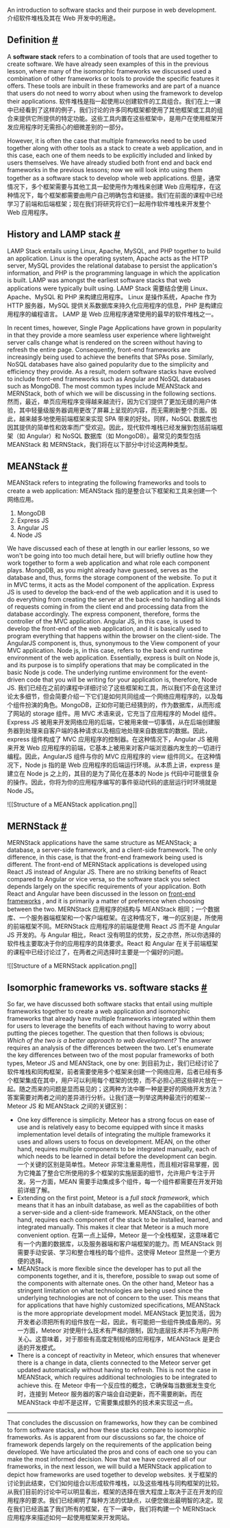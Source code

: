 An introduction to software stacks and their purpose in web development.
介绍软件堆栈及其在 Web 开发中的用途。

## Definition [#](https://www.educative.io/courses/web-development-a-primer/m27XA89Z4gA#Definition-)

A **software stack** refers to a combination of tools that are used together to create software. We have already seen examples of this in the previous lesson, where many of the isomorphic frameworks we discussed used a combination of other frameworks or tools to provide the specific features it offers. These tools are inbuilt in these frameworks and are part of a nuance that users do not need to worry about when using the framework to develop their applications.
软件堆栈是指一起使用以创建软件的工具组合。我们在上一课中已经看到了这样的例子，我们讨论的许多同构框架都使用了其他框架或工具的组合来提供它所提供的特定功能。这些工具内置在这些框架中，是用户在使用框架开发应用程序时无需担心的细微差别的一部分。

However, it is often the case that multiple frameworks need to be used together along with other tools as a stack to create a web application, and in this case, each one of them needs to be explicitly included and linked by users themselves. We have already studied both front end and back end frameworks in the previous lessons; now we will look into using them together as a software stack to develop whole web applications.
但是，通常情况下，多个框架需要与其他工具一起使用作为堆栈来创建 Web 应用程序，在这种情况下，每个框架都需要由用户自己明确包含和链接。我们在前面的课程中已经学习了前端和后端框架；现在我们将研究将它们一起用作软件堆栈来开发整个 Web 应用程序。

## History and LAMP stack [#](https://www.educative.io/courses/web-development-a-primer/m27XA89Z4gA#History-and-LAMP-stack-)

LAMP Stack entails using Linux, Apache, MySQL, and PHP together to build an application. Linux is the operating system, Apache acts as the HTTP server, MySQL provides the relational database to persist the application's information, and PHP is the programming language in which the application is built. LAMP was amongst the earliest software stacks that web applications were typically built using.
LAMP Stack 需要结合使用 Linux、Apache、MySQL 和 PHP 来构建应用程序。 Linux 是操作系统，Apache 作为 HTTP 服务器，MySQL 提供关系数据库来持久化应用程序的信息，PHP 是构建应用程序的编程语言。 LAMP 是 Web 应用程序通常使用的最早的软件堆栈之一。

In recent times, however, Single Page Applications have grown in popularity in that they provide a more seamless user experience where lightweight server calls change what is rendered on the screen without having to refresh the entire page. Consequently, front-end frameworks are increasingly being used to achieve the benefits that SPAs pose. Similarly, NoSQL databases have also gained popularity due to the simplicity and efficiency they provide. As a result, modern software stacks have evolved to include front-end frameworks such as Angular and NoSQL databases such as MongoDB. The most common types include MEANStack and MERNStack, both of which we will be discussing in the following sections.
然而，最近，单页应用程序变得越来越流行，因为它们提供了更加无缝的用户体验，其中轻量级服务器调用更改了屏幕上呈现的内容，而无需刷新整个页面。因此，越来越多地使用前端框架来实现 SPA 带来的好处。同样，NoSQL 数据库也因其提供的简单性和效率而广受欢迎。因此，现代软件堆栈已经发展到包括前端框架（如 Angular）和 NoSQL 数据库（如 MongoDB）。最常见的类型包括 MEANStack 和 MERNStack，我们将在以下部分中讨论这两种类型。

## MEANStack [#](https://www.educative.io/courses/web-development-a-primer/m27XA89Z4gA#MEANStack-)

MEANStack refers to integrating the following frameworks and tools to create a web application:
MEANStack 指的是整合以下框架和工具来创建一个网络应用。

1.  MongoDB
2.  Express JS
3.  Angular JS
4.  Node JS

We have discussed each of these at length in our earlier lessons, so we won't be going into too much detail here, but will briefly outline how they work together to form a web application and what role each component plays. MongoDB, as you might already have guessed, serves as the database and, thus, forms the storage component of the website. To put it in MVC terms, it acts as the Model component of the application. Express JS is used to develop the back-end of the web application and it is used to do everything from creating the server at the back-end to handling all kinds of requests coming in from the client end and processing data from the database accordingly. The express component, therefore, forms the controller of the MVC application. Angular JS, in this case, is used to develop the front-end of the web application, and it is basically used to program everything that happens within the browser on the client-side. The AngularJS component is, thus, synonymous to the View component of your MVC application. Node js, in this case, refers to the back end runtime environment of the web application. Essentially, express is built on Node js, and its purpose is to simplify operations that may be complicated in the basic Node js code. The underlying runtime environment for the event-driven code that you will be writing for your application is, therefore, Node JS.
我们已经在之前的课程中详细讨论了这些框架和工具，所以我们不会在这里讨论太多细节，但会简要介绍一下它们是如何共同组成一个网络应用程序的，以及每个组件扮演的角色。MongoDB，正如你可能已经猜到的，作为数据库，从而形成了网站的 storage 组件。用 MVC 术语来说，它充当了应用程序的 Model 组件。Express JS 被用来开发网络应用的后端，它被用来做一切事情，从在后端创建服务器到处理来自客户端的各种请求以及相应地处理来自数据库的数据。因此，express 组件构成了 MVC 应用程序的控制器。在这种情况下，Angular JS 被用来开发 Web 应用程序的前端，它基本上被用来对客户端浏览器内发生的一切进行编程。因此，AngularJS 组件与你的 MVC 应用程序的 view 组件同义。在这种情况下，Node js 指的是 Web 应用程序的后端运行环境。从本质上讲，express 是建立在 Node js 之上的，其目的是为了简化在基本的 Node js 代码中可能很复杂的操作。因此，你将为你的应用程序编写的事件驱动代码的底层运行时环境就是 Node JS。

![[Structure of a MEANStack application.png]]

## MERNStack [#](https://www.educative.io/courses/web-development-a-primer/m27XA89Z4gA#MERNStack)

MERNStack applications have the same structure as MEANStack; a database, a server-side framework, and a client-side framework. The only difference, in this case, is that the front-end framework being used is different. The front-end of MERNStack applications is developed using React JS instead of Angular JS. There are no striking benefits of React compared to Angular or vice versa, so the software stack you select depends largely on the specific requirements of your application. Both React and Angular have been discussed in the lesson on [front-end frameworks](https://www.educative.io/collection/page/10370001/5668847440887808/5182303613485056) , and it is primarily a matter of preference when choosing between the two.
MERNStack 应用程序的结构与 MEANStack 相同；一个数据库、一个服务器端框架和一个客户端框架。在这种情况下，唯一的区别是，所使用的前端框架不同。MERNStack 应用程序的前端是使用 React JS 而不是 Angular JS 开发的。与 Angular 相比，React 没有明显的优势，反之亦然，所以你选择的软件栈主要取决于你的应用程序的具体要求。React 和 Angular 在关于前端框架的课程中已经讨论过了，在两者之间选择时主要是一个偏好的问题。

![[Structure of a MERNStack application.png]]

## Isomorphic frameworks vs. software stacks [#](https://www.educative.io/courses/web-development-a-primer/m27XA89Z4gA#Isomorphic-frameworks-vs.-software-stacks-)

So far, we have discussed both software stacks that entail using multiple frameworks together to create a web application and isomorphic frameworks that already have multiple frameworks integrated within them for users to leverage the benefits of each without having to worry about putting the pieces together. The question that then follows is obvious; _Which of the two is a better approach to web development?_  The answer requires an analysis of the differences between the two. Let's enumerate the key differences between two of the most popular frameworks of both types, Meteor JS and MEANStack, one by one:
到目前为止，我们已经讨论了软件堆栈和同构框架，前者需要使用多个框架来创建一个网络应用，后者已经有多个框架集成在其中，用户可以利用每个框架的优势，而不必担心把这些碎片放在一起。随之而来的问题是显而易见的；这两种方法中哪一种是更好的网络开发方法？答案需要对两者之间的差异进行分析。让我们逐一列举这两种最流行的框架--Meteor JS 和 MEANStack 之间的关键区别：

- One key difference is simplicity. Meteor has a strong focus on ease of use and is relatively easy to become equipped with since it masks implementation level details of integrating the multiple frameworks it uses and allows users to focus on development. MEAN, on the other hand, requires multiple components to be integrated manually, each of which needs to be learned in detail before the development can begin.
一个关键的区别是简单性。Meteor 非常注重易用性，而且相对容易掌握，因为它掩盖了整合它所使用的多个框架的实施层面的细节，允许用户专注于开发。另一方面，MEAN 需要手动集成多个组件，每一个组件都需要在开发开始前详细了解。
- Extending on the first point, Meteor is a _full stack framework_, which means that it has an inbuilt database, as well as the capabilities of both a server-side and a client-side framework. MEANStack, on the other hand, requires each component of the stack to be installed, learned, and integrated manually. This makes it clear that Meteor is a much more convenient option.
在第一点上延伸，Meteor 是一个全栈框架，这意味着它有一个内置的数据库，以及服务器端和客户端框架的能力。而 MEANStack 则需要手动安装、学习和整合堆栈的每个组件。这使得 Meteor 显然是一个更方便的选择。
- MEANStack is more flexible since the developer has to put all the components together, and it is, therefore, possible to swap out some of the components with alternate ones. On the other hand, Meteor has a stringent limitation on what technologies are being used since the underlying technologies are not of concern to the user. This means that for applications that have highly customized specifications, MEANStack is the more appropriate development model.
MEANStack 更加灵活，因为开发者必须把所有的组件放在一起，因此，有可能把一些组件换成备用的。另一方面，Meteor 对使用什么技术有严格的限制，因为底层技术并不为用户所关心。这意味着，对于那些有高度定制规格的应用程序，MEANStack 是更合适的开发模式。
- There is a concept of reactivity in Meteor, which ensures that whenever there is a change in data, clients connected to the Meteor server get updated automatically without having to refresh. This is not the case in MEANStack, which requires additional technologies to be integrated to achieve this.
在 Meteor 中有一个反应性的概念，它确保每当数据发生变化时，连接到 Meteor 服务器的客户端会自动更新，而不需要刷新。而在 MEANStack 中却不是这样，它需要集成额外的技术来实现这一点。

---

That concludes the discussion on frameworks, how they can be combined to form software stacks, and how these stacks compare to isomorphic frameworks. As is apparent from our discussions so far, the choice of framework depends largely on the requirements of the application being developed. We have articulated the pros and cons of each one so you can make the most informed decision. Now that we have covered all of our frameworks, in the next lesson, we will build a MERNStack application to depict how frameworks are used together to develop websites.
关于框架的讨论到此结束，它们如何组合以形成软件堆栈，以及这些堆栈与同构框架的比较。从我们目前的讨论中可以明显看出，框架的选择在很大程度上取决于正在开发的应用程序的要求。我们已经阐明了每种方法的优缺点，以便您做出最明智的决定。现在我们已经涵盖了我们所有的框架，在下一课中，我们将构建一个 MERNStack 应用程序来描述如何一起使用框架来开发网站。


